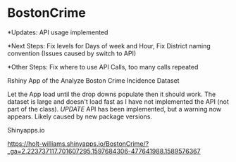 # BostonCrime
*Updates: API usage implemented

*Next Steps: Fix levels for Days of week and Hour, Fix District naming convention (Issues caused by switch to API)

*Other Steps: Fix where to use API Calls, too many calls repeated 

Rshiny App of the Analyze Boston Crime Incidence Dataset
 
 
 Let the App load until the drop downs populate then it should work. The dataset  is large and doesn't load fast as I have not implemented the API (not part of the class). *UPDATE* API has been implemented, but a warning now appears. Likely caused by new package versions.
 
 Shinyapps.io
 
https://holt-williams.shinyapps.io/BostonCrime/?_ga=2.223737117.701607295.1597684306-477641988.1589576367

